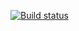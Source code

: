 [![Build status](https://ci.appveyor.com/api/projects/status/uy1mtf757s8rvdi7?svg=true)](https://ci.appveyor.com/project/Toha21/patterns-task-1)